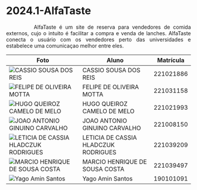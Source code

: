 # 2024.1-AlfaTaste


<p style="text-indent: 2cm; text-align: justify;">AlfaTaste é um site de reserva para vendedores de comida externos, cujo o intuito é facilitar a compra e venda de lanches. AlfaTaste conecta o usuário com os vendedores perto das universidades e estabelece uma comunicaçao melhor entre eles.</p>


| Foto                                               | Aluno                           | Matrícula |
|----------------------------------------------------|---------------------------------|-----------|
| ![CASSIO SOUSA DOS REIS](https://github.com/csreis72.png) | CASSIO SOUSA DOS REIS   | 221021886 |
| ![FELIPE DE OLIVEIRA MOTTA](https://github.com/M0tt1nh4.png) | FELIPE DE OLIVEIRA MOTTA | 221031158 |
| ![HUGO QUEIROZ CAMELO DE MELO](https://github.com/melohugo.png) | HUGO QUEIROZ CAMELO DE MELO | 221021993 |
| ![JOAO ANTONIO GINUINO CARVALHO](https://github.com/joaoseisei.png) | JOAO ANTONIO GINUINO CARVALHO | 221008150 |
| ![LETICIA DE CASSIA HLADCZUK RODRIGUES](https://github.com/HladczukLe.png) | LETICIA DE CASSIA HLADCZUK RODRIGUES | 221039209 |
| ![MARCIO HENRIQUE DE SOUSA COSTA](https://github.com/DeM4rcio.png) | MARCIO HENRIQUE DE SOUSA COSTA | 221039497 |
| ![Yago Amin Santos](https://github.com/Yagoas.png) | Yago Amin Santos                 | 190101091 |